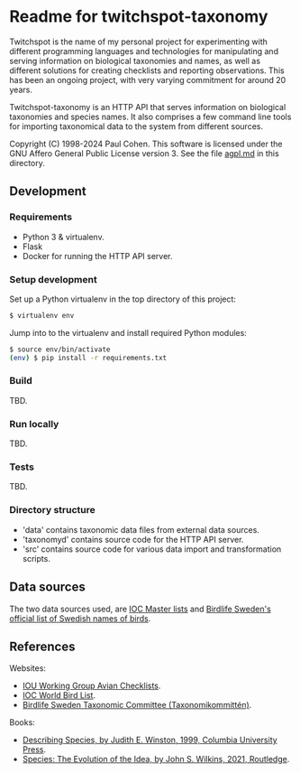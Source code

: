 # Readme for twitchspot-taxonomy

Twitchspot is the name of my personal project for experimenting with different
programming languages and technologies for manipulating and serving information 
on biological taxonomies and names, as well as different solutions for creating
checklists and reporting observations. This has been an ongoing project, with
very varying commitment for around 20 years.

Twitchspot-taxonomy is an HTTP API that serves information on biological
taxonomies and species names. It also comprises a few command line tools for
importing taxonomical data to the system from different sources.

Copyright (C) 1998-2024 Paul Cohen.
This software is licensed under the GNU Affero General Public License version 3.
See the file [agpl.md](agpl.md) in this directory.

## Development

### Requirements

 * Python 3 & virtualenv.
 * Flask
 * Docker for running the HTTP API server.

### Setup development

Set up a Python virtualenv in the top directory of this project:
```bash
$ virtualenv env
```

Jump into to the virtualenv and install required Python modules:
```bash
$ source env/bin/activate
(env) $ pip install -r requirements.txt
```

### Build

TBD.

### Run locally

TBD.

### Tests

TBD.

### Directory structure

 * 'data' contains taxonomic data files from external data sources.
 * 'taxonomyd' contains source code for the HTTP API server.
 * 'src' contains source code for various data import and transformation scripts.

## Data sources

The two data sources used, are [IOC Master lists](https://www.worldbirdnames.org/new/ioc-lists/master-list-2/) and [Birdlife Sweden's official list of Swedish names of birds](https://birdlife.se/tk/svenska-namn-pa-varldens-faglar/).

## References

Websites:
* [IOU Working Group Avian Checklists](https://www.internationalornithology.org/working-group-avian-checklists).
* [IOC World Bird List](https://www.worldbirdnames.org/new/).
* [Birdlife Sweden Taxonomic Committee (Taxonomikommittén)](https://birdlife.se/tk/).

Books:
* [Describing Species, by Judith E. Winston, 1999, Columbia University Press](https://cup.columbia.edu/book/describing-species/9780231068246).
* [Species: The Evolution of the Idea, by John S. Wilkins, 2021, Routledge](https://www.routledge.com/Species-The-Evolution-of-the-Idea-Second-Edition/Wilkins/p/book/9780367657369).
